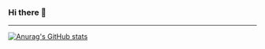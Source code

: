 ### Hi there 👋
-------------------------------

[![Anurag's GitHub stats](https://github-readme-stats.vercel.app/api?username=brendanfurtado)](https://github.com/anuraghazra/github-readme-stats)
<!-- [![Top Langs](https://github-readme-stats.vercel.app/api/top-langs/?username=brendanfurtado&hide_progress=false)](https://github.com/anuraghazra/github-readme-stats)
 -->
<!--
**brendanfurtado/brendanfurtado** is a ✨ _special_ ✨ repository because its `README.md` (this file) appears on your GitHub profile.

Here are some ideas to get you started:

- 🔭 I’m currently working on ...
- 🌱 I’m currently learning ...
- 👯 I’m looking to collaborate on ...
- 🤔 I’m looking for help with ...
- 💬 Ask me about ...
- 📫 How to reach me: ...
- 😄 Pronouns: ...
- ⚡ Fun fact: ...
-->
